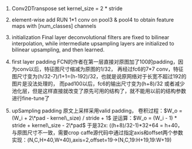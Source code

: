 1. Conv2DTranspose
    set kernel_size = 2 \* stride


2. element-wise add
    RUN 1\*1 conv on pool3 & pool4 to obtain feature maps with [num_classes] channels


3. initialization
    Final layer deconvolutional filters are fixed to bilinear interpolation, 
    while intermediate upsampling layers are initialized to bilinear upsampling, and then learned. 


4. first layer padding
    FCN的作者在第一层直接对原图加了100的padding，因为conv以后，特征图尺寸缩减为原图的1/32，
    再经过fc6的7\*7 conv，特征图尺寸变为(h/32-7)/1+1=(h-192)/32，也就是说原网络对于长宽不超过192的图片是没法处理的，
    而pad100以后，fc6的输出尺寸变为(h+8)/32
    或者减少池化层，但是这样直接就改变了原先可用的结构了，就不能用以前的结构参数进行fine-tune了


5. upSampling padding
    原文上采样采用valid padding，
    卷积过程：$W_o = (W_i + 2\*pad - kernel\_size) / stride + 1$
    逆运算：$W_o = (W_i - 1) * stride + kernel\_size - 2\*pad$
    于是32x: ((h+8)/32-1)\*32+64 = h+40，与原图尺寸不一致，需要crop
    caffe源代码中通过指定axis和offset两个参数实现：(N,C,H+40,W+40),axis=2,offset=19->(N,C,19:H+19,19:W+19)
    